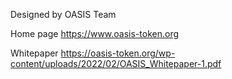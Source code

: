Designed by OASIS Team

Home page
https://www.oasis-token.org

Whitepaper
https://oasis-token.org/wp-content/uploads/2022/02/OASIS_Whitepaper-1.pdf
